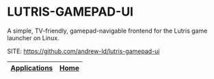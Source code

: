 # LUTRIS-GAMEPAD-UI

 A simple, TV-friendly, gamepad-navigable frontend for the Lutris game launcher on Linux.

 SITE: https://github.com/andrew-ld/lutris-gamepad-ui

 | [Applications](https://portable-linux-apps.github.io/apps.html) | [Home](https://portable-linux-apps.github.io)
 | --- | --- |
